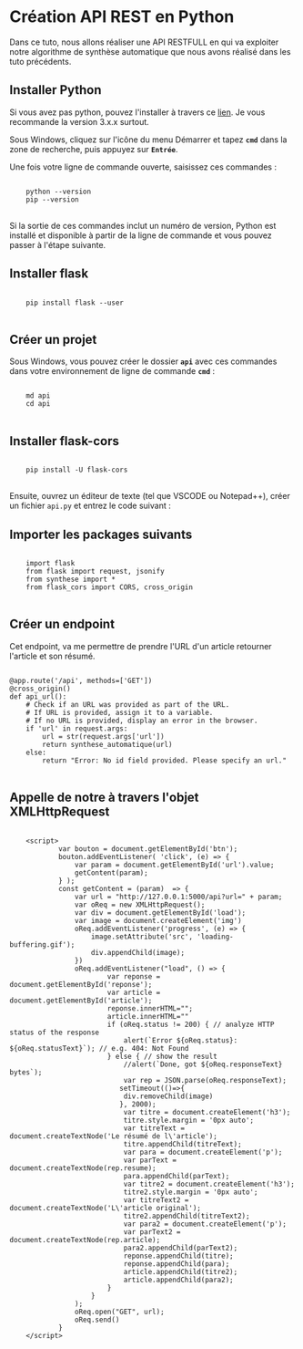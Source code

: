 # Création API REST en Python
Dans ce tuto, nous allons réaliser une API RESTFULL en qui va exploiter notre algorithme de synthèse automatique
que nous avons réalisé dans les tuto précédents.

## Installer Python
Si vous avez pas python, pouvez l'installer à travers ce [lien](https://www.python.org/downloads/).
Je vous recommande la version 3.x.x surtout.

Sous Windows, cliquez sur l'icône du menu Démarrer et tapez <code>**cmd**</code> dans la zone de recherche, puis appuyez sur <code>**Entrée**</code>.

Une fois votre ligne de commande ouverte, saisissez ces commandes :
<pre>
<code>
    python --version
    pip --version
</code>
</pre>

Si la sortie de ces commandes inclut un numéro de version, Python est installé et disponible à partir de la ligne de commande et vous pouvez passer à l'étape suivante.

## Installer flask
<pre>
<code>
    pip install flask --user
</code>
</pre>

## Créer un projet
Sous Windows, vous pouvez créer le dossier <code>**api**</code> avec ces commandes dans votre environnement de ligne de commande <code>**cmd**</code> :

<pre>
<code>
    md api
    cd api
</code>
</pre>

## Installer  flask-cors

<pre>
<code>
    pip install -U flask-cors
</code>
</pre>

Ensuite, ouvrez un éditeur de texte (tel que VSCODE ou Notepad++), créer un fichier <code>api.py</code> et entrez le code suivant :
## Importer les packages suivants
<pre>
<code>
    import flask
    from flask import request, jsonify
    from synthese import *
    from flask_cors import CORS, cross_origin
</code>
</pre>

## Créer un endpoint 
Cet endpoint, va me permettre de prendre l'URL d'un article retourner l'article et son résumé.

<pre>
<code>
@app.route('/api', methods=['GET'])
@cross_origin()
def api_url():
    # Check if an URL was provided as part of the URL.
    # If URL is provided, assign it to a variable.
    # If no URL is provided, display an error in the browser.
    if 'url' in request.args:
        url = str(request.args['url'])
        return synthese_automatique(url)
    else:
        return "Error: No id field provided. Please specify an url."
</code>
</pre>

## Appelle de notre à travers l'objet XMLHttpRequest

<pre>
<code>
    &lt;script&gt;
            var bouton = document.getElementById('btn');
            bouton.addEventListener( 'click', (e) => {
                var param = document.getElementById('url').value;
                getContent(param);
            } );
            const getContent = (param)  => {
                var url = "http://127.0.0.1:5000/api?url=" + param;
                var oReq = new XMLHttpRequest();
                var div = document.getElementById('load');
                var image = document.createElement('img')
                oReq.addEventListener('progress', (e) => {
                    image.setAttribute('src', 'loading-buffering.gif');
                    div.appendChild(image);
                })
                oReq.addEventListener("load", () => {
                        var reponse = document.getElementById('reponse');
                        var article = document.getElementById('article');
                        reponse.innerHTML="";
                        article.innerHTML=""
                        if (oReq.status != 200) { // analyze HTTP status of the response
                            alert(`Error ${oReq.status}: ${oReq.statusText}`); // e.g. 404: Not Found
                        } else { // show the result
                            //alert(`Done, got ${oReq.responseText} bytes`);
                            var rep = JSON.parse(oReq.responseText);
                           setTimeout(()=>{
                            div.removeChild(image)
                           }, 2000);
                            var titre = document.createElement('h3');
                            titre.style.margin = '0px auto';
                            var titreText = document.createTextNode('Le résumé de l\'article');
                            titre.appendChild(titreText);
                            var para = document.createElement('p');
                            var parText = document.createTextNode(rep.resume);
                            para.appendChild(parText);
                            var titre2 = document.createElement('h3');
                            titre2.style.margin = '0px auto';
                            var titreText2 = document.createTextNode('L\'article original');
                            titre2.appendChild(titreText2);
                            var para2 = document.createElement('p');
                            var parText2 = document.createTextNode(rep.article);
                            para2.appendChild(parText2);
                            reponse.appendChild(titre);
                            reponse.appendChild(para);
                            article.appendChild(titre2);
                            article.appendChild(para2);
                        }
                    }
                );
                oReq.open("GET", url);
                oReq.send()
            }
    &lt;/script&gt;
</code>
</pre>
